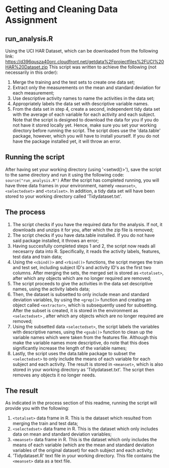 # Getting and Cleaning Data Assignment 
## run_analysis.R 
Using the UCI HAR Dataset, which can be downloaded from the following link: https://d396qusza40orc.cloudfront.net/getdata%2Fprojectfiles%2FUCI%20HAR%20Dataset.zip This script was written to achieve the following (not necessarily in this order): 
1. Merge the training and the test sets to create one data set; 
2. Extract only the measurements on the mean and standard deviation for each measurement; 
3. Use descriptive activity names to name the activities in the data set; 
4. Appropriately labels the data set with descriptive variable names. 
5. From the data set in step 4, create a second, independent tidy data set with the average of each variable for each activity and each subject. 
Note that the script is designed to download the data for you if you do not have it stored locally yet. Hence, make sure you set your working directory before running the script. The script does use the 'data.table' package, however, which you will have to install yourself. If you do not have the package installed yet, it will throw an error. 
## Running the script 
After having set your working directory (using '<setwd()>'), save the script to the same directory and run it using the following code:
```source("run_analysis.R")``` 
After the script has completed running, you will have three data frames in your environment, namely `<meanset>`, `<selectedset>` and `<totalset>`. In addition, a tidy data set will have been stored to your working directory called 'Tidydataset.txt'. 
## The process 
1. The script checks if you have the required data for the analysis. If not, it downloads and unzips it for you, after which the zip file is removed; 
2. The script checks if you have data.table installed. If you do not have said package installed, it throws an error; 
3. Having succesfully completed steps 1 and 2, the script now reads all necesarry data into R. Specifically, it reads the activity labels, features, test data and train data; 
4. Using the `<cbind()>` and `<rbind()>` functions, the script merges the train and test set, including subject ID's and activity ID's as the first two columns. After merging the sets, the merged set is stored as `<totalset>`, after which any objects which are no longer required are removed; 
5. The script proceeds to give the activities in the data set descriptive names, using the activity labels data; 
6. Then, the dataset is subsetted to only include mean and standard deviation variables, by using the `<grep()>` function and creating an object called `<extractor>`, which is subsequently used for subsetting. After the subset is created, it is stored in the environment as `<selectedset>`  , after which any objects which are no longer required are removed; 
7. Using the subsetted data `<selectedset>`, the script labels the variables with descriptive names, using the `<gsub()>` function to clean up the variable names which were taken from the features file. Although this make the variable names more descriptive, do note that this does significantly increase the length of the variable names; 
8. Lastly, the script uses the data.table package to subset the `<selectedset>` to only include the means of each variable for each subject and each activity. The result is stored in `<meanset>`, which is also stored in your working directory as 'Tidydataset.txt'. The script then removes any objects it no longer needs. 
## The result 
As indicated in the process section of this readme, running the script will provide you with the following: 
1. `<totalset>` data frame in R. This is the dataset which resulted from merging the train and test data; 
2. `<selectedset>` data frame in R. This is the dataset which only includes data on mean and standard deviation variables; 
3. `<meanset>` data frame in R. This is the dataset which only includes the means of each variable (which are the mean and standard deviation variables of the original dataset) for each subject and each activity; 
4. 'Tidydataset.R' text file in your working directory. This file contains the `<meanset>` data as a text file.
